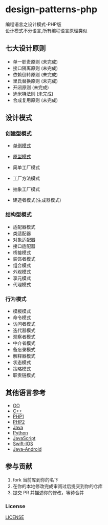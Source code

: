 # design-patterns-php

编程语言之设计模式-PHP版  
设计模式不分语言,所有编程语言原理类似



## 七大设计原则

- 单一职责原则 (未完成)
- 接口隔离原则 (未完成)
- 依赖倒转原则 (未完成)
- 里氏替换原则 (未完成)
- 开闭原则 (未完成)
- 迪米特法则 (未完成)
- 合成复用原则 (未完成)

## 设计模式

### 创建型模式

- [单例模式](./DesignPatterns/Creational/Singleton)
- [原型模式](./DesignPatterns/Creational/Prototype)
- 简单工厂模式
- 工厂方法模式
- 抽象工厂模式

- 建造者模式(生成器模式)

### 结构型模式

- 适配器模式
- 类适配器
- 对象适配器
- 接口适配器
- 桥接模式
- 装饰者模式
- 组合模式
- 外观模式
- 享元模式
- 代理模式
  
### 行为模式
- 模板模式
- 命令模式
- 访问者模式
- 迭代器模式
- 观察者模式
- 中介者模式
- 备忘录模式
- 解释器模式
- 状态模式
- 策略模式
- 职责链模式

## 其他语言参考

- [GO](https://github.com/senghoo/golang-design-pattern)
- [C++](https://github.com/me115/design_patterns)
- [PHP1](https://learnku.com/docs/php-design-patterns/2018)
- [PHP2](https://learnku.com/docs/99-software-pattern)
- [Java](https://github.com/youlookwhat/DesignPattern)
- [Python](https://github.com/wklken/py-patterns)
- [JavaScript](https://github.com/lxj/javascript.patterns)
- [Swift-IOS](https://github.com/huang303513/Design-Pattern-For-iOS)
- [Java-Android](https://github.com/simple-android-framework/android_design_patterns_analysis)



## 参与贡献

1. fork 当前库到你的名下
2. 在你的本地修改完成审阅过后提交到你的仓库
3. 提交 PR 并描述你的修改，等待合并

### License

[LICENSE](LICENSE)



